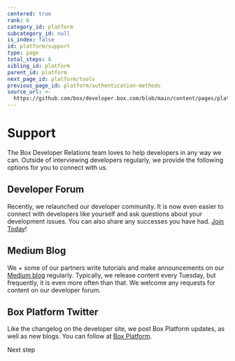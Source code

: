 ```yaml
---
centered: true
rank: 6
category_id: platform
subcategory_id: null
is_index: false
id: platform/support
type: page
total_steps: 8
sibling_id: platform
parent_id: platform
next_page_id: platform/tools
previous_page_id: platform/authentication-methods
source_url: >-
  https://github.com/box/developer.box.com/blob/main/content/pages/platform/support.md
---
```

# Support

The Box Developer Relations team loves to help developers in any way we can.
Outside of interviewing developers regularly, we provide the following
options for you to connect with us.

## Developer Forum

Recently, we relaunched our developer community. It is now even easier to
connect with developers like yourself and ask questions about
your development issues. You can also share any successes you have had.
[Join Today][forum]!

## Medium Blog

We + some of our partners write tutorials and make announcements on our
[Medium blog][medium] regularly. Typically, we release content every
Tuesday, but frequently, it is even more often than that. We welcome
any requests for content on our developer forum.

## Box Platform Twitter

Like the changelog on the developer site, we post Box Platform
updates, as well as new blogs. You can follow at [Box Platform][twitter].

<Next>

Next step

</Next>

[samples]: g://cli/scripts/
<!-- i18n-enable localize-links -->

[forum]: https://forum.box.com/
[medium]: https://medium.com/box-developer-blog
[twitter]: https://twitter.com/BoxPlatform
<!-- i18n-disable localize-links -->